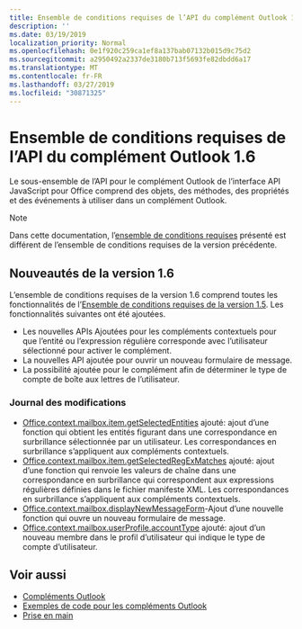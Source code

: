 ```yaml
---
title: Ensemble de conditions requises de l’API du complément Outlook 1.6
description: ''
ms.date: 03/19/2019
localization_priority: Normal
ms.openlocfilehash: 0e1f920c259ca1ef8a137bab07132b015d9c75d2
ms.sourcegitcommit: a2950492a2337de3180b713f5693fe82dbdd6a17
ms.translationtype: MT
ms.contentlocale: fr-FR
ms.lasthandoff: 03/27/2019
ms.locfileid: "30871325"
---
```

# <a name="outlook-add-in-api-requirement-set-16"></a>Ensemble de conditions requises de l’API du complément Outlook 1.6

Le sous-ensemble de l’API pour le complément Outlook de l’interface API JavaScript pour Office comprend des objets, des méthodes, des propriétés et des événements à utiliser dans un complément Outlook.

> [!NOTE]
> Dans cette documentation, l’[ensemble de conditions requises](/office/dev/add-ins/reference/requirement-sets/outlook-api-requirement-sets) présenté est différent de l’ensemble de conditions requises de la version précédente.

## <a name="whats-new-in-16"></a>Nouveautés de la version 1.6

L’ensemble de conditions requises de la version 1.6 comprend toutes les fonctionnalités de l’[Ensemble de conditions requises de la version 1.5](../requirement-set-1.5/outlook-requirement-set-1.5.md). Les fonctionnalités suivantes ont été ajoutées.

- Les nouvelles APIs Ajoutées pour les compléments contextuels pour que l’entité ou l’expression régulière corresponde avec l’utilisateur sélectionné pour activer le complément.
- La nouvelles API ajoutée pour ouvrir un nouveau formulaire de message.
- La possibilité ajoutée pour le complément afin de déterminer le type de compte de boîte aux lettres de l’utilisateur.

### <a name="change-log"></a>Journal des modifications

- [Office.context.mailbox.item.getSelectedEntities](office.context.mailbox.item.md#getselectedentities--entities) ajouté: ajout d’une fonction qui obtient les entités figurant dans une correspondance en surbrillance sélectionnée par un utilisateur. Les correspondances en surbrillance s’appliquent aux compléments contextuels.
- [Office.context.mailbox.item.getSelectedRegExMatches](office.context.mailbox.item.md#getselectedregexmatches--object) ajouté: ajout d’une fonction qui renvoie les valeurs de chaîne dans une correspondance en surbrillance qui correspondent aux expressions régulières définies dans le fichier manifeste XML. Les correspondances en surbrillance s’appliquent aux compléments contextuels.
- [Office.context.mailbox.displayNewMessageForm](office.context.mailbox.md#displaynewmessageformparameters)-Ajout d’une nouvelle fonction qui ouvre un nouveau formulaire de message.
- [Office.context.mailbox.userProfile.accountType](office.context.mailbox.userprofile.md#accounttype-string) ajouté: ajout d’un nouveau membre dans le profil d’utilisateur qui indique le type de compte d’utilisateur.

## <a name="see-also"></a>Voir aussi

- [Compléments Outlook](/outlook/add-ins/)
- [Exemples de code pour les compléments Outlook](https://developer.microsoft.com/outlook/gallery/?filterBy=Outlook,Samples,Add-ins)
- [Prise en main](/outlook/add-ins/quick-start)
